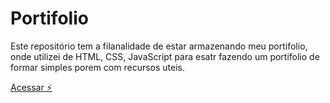 # Portifolio

Este repositório tem a filanalidade de estar armazenando meu portifolio, onde utilizei de HTML, CSS, JavaScript para esatr fazendo um portifolio de formar simples porem com recursos uteis.<p>
[Acessar ⚡️](https://doulgs.github.io/Portifolio/)
